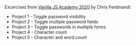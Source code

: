 Excercises from [Vanilla JS Academy 2020](https://vanillajsacademy.com) by Chris Ferdinandi:

* Project 1 - Toggle password visibility
* Project 2 - Toggle multiple password fields
* Project 3 - Toggle passwords in multiple forms
* Project 4 - Character count
* Project 5 - Character and word count